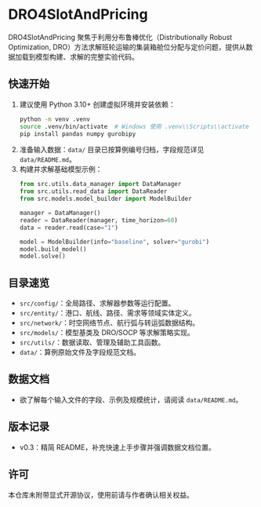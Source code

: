 # DRO4SlotAndPricing

DRO4SlotAndPricing 聚焦于利用分布鲁棒优化（Distributionally Robust Optimization, DRO）方法求解班轮运输的集装箱舱位分配与定价问题，提供从数据加载到模型构建、求解的完整实验代码。

## 快速开始
1. 建议使用 Python 3.10+ 创建虚拟环境并安装依赖：
   ```bash
   python -m venv .venv
   source .venv/bin/activate  # Windows 使用 .venv\\Scripts\\activate
   pip install pandas numpy gurobipy
   ```
2. 准备输入数据：`data/` 目录已按算例编号归档，字段规范详见 `data/README.md`。
3. 构建并求解基础模型示例：
   ```python
   from src.utils.data_manager import DataManager
   from src.utils.read_data import DataReader
   from src.models.model_builder import ModelBuilder

   manager = DataManager()
   reader = DataReader(manager, time_horizon=60)
   data = reader.read(case="1")

   model = ModelBuilder(info="baseline", solver="gurobi")
   model.build_model()
   model.solve()
   ```

## 目录速览
- `src/config/`：全局路径、求解器参数等运行配置。
- `src/entity/`：港口、航线、路径、需求等领域实体定义。
- `src/network/`：时空网络节点、航行弧与转运弧数据结构。
- `src/models/`：模型基类及 DRO/SOCP 等求解策略实现。
- `src/utils/`：数据读取、管理及辅助工具函数。
- `data/`：算例原始文件及字段规范文档。

## 数据文档
- 欲了解每个输入文件的字段、示例及规模统计，请阅读 `data/README.md`。

## 版本记录
- v0.3：精简 README，补充快速上手步骤并强调数据文档位置。

## 许可
本仓库未附带显式开源协议，使用前请与作者确认相关权益。
